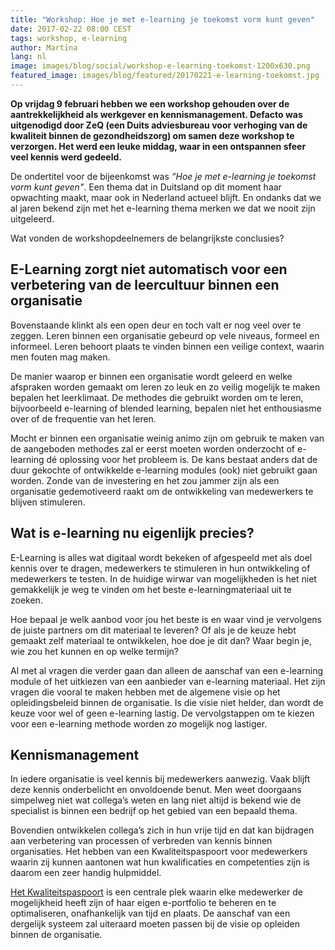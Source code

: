 ```yaml
---
title: "Workshop: Hoe je met e-learning je toekomst vorm kunt geven"
date: 2017-02-22 08:00 CEST
tags: workshop, e-learning
author: Martina
lang: nl
image: images/blog/social/workshop-e-learning-toekomst-1200x630.png
featured_image: images/blog/featured/20170221-e-learning-toekomst.jpg
---
```


__Op vrijdag 9 februari hebben we een workshop gehouden over de aantrekkelijkheid als werkgever en kennismanagement. Defacto was uitgenodigd door ZeQ (een Duits adviesbureau voor verhoging van de kwaliteit binnen de gezondheidszorg) om samen deze workshop te verzorgen. Het werd een leuke middag, waar in een ontspannen sfeer veel kennis werd gedeeld.__

De ondertitel voor de bijeenkomst was _“Hoe je met e-learning je toekomst vorm kunt geven"_. Een thema dat in Duitsland op dit moment haar opwachting maakt, maar ook in Nederland actueel blijft. En ondanks dat we al jaren bekend zijn met het e-learning thema merken we dat we nooit zijn uitgeleerd.

Wat vonden de workshopdeelnemers de belangrijkste conclusies?

## E-Learning zorgt niet automatisch voor een verbetering van de leercultuur binnen een organisatie

Bovenstaande klinkt als een open deur en toch valt er nog veel over te zeggen. Leren binnen een organisatie gebeurd op vele niveaus, formeel en informeel. Leren behoort plaats te vinden binnen een veilige context, waarin men fouten mag maken.

De manier waarop er binnen een organisatie wordt geleerd en welke afspraken worden gemaakt om leren zo leuk en zo veilig mogelijk te maken bepalen het leerklimaat. De methodes die gebruikt worden om te leren, bijvoorbeeld e-learning of blended learning, bepalen niet het enthousiasme over of de frequentie van het leren.

Mocht er binnen een organisatie weinig animo zijn om gebruik te maken van de aangeboden methodes zal er eerst moeten worden onderzocht of e-learning dé oplossing voor het probleem is. De kans bestaat anders dat de duur gekochte of ontwikkelde e-learning modules (ook) niet gebruikt gaan worden. Zonde van de investering en het zou jammer zijn als een organisatie gedemotiveerd raakt om de ontwikkeling van medewerkers te blijven stimuleren.

## Wat is e-learning nu eigenlijk precies?

E-Learning is alles wat digitaal wordt bekeken of afgespeeld met als doel kennis over te dragen, medewerkers te stimuleren in hun ontwikkeling of medewerkers te testen. In de huidige wirwar van mogelijkheden is het niet gemakkelijk je weg te vinden om het beste e-learningmateriaal uit te zoeken.

Hoe bepaal je welk aanbod voor jou het beste is en waar vind je vervolgens de juiste partners om dit materiaal te leveren? Of als je de keuze hebt gemaakt zelf materiaal te ontwikkelen, hoe doe je dit dan? Waar begin je, wie zou het kunnen en op welke termijn?

Al met al vragen die verder gaan dan alleen de aanschaf van een e-learning module of het uitkiezen van een aanbieder van e-learning materiaal. Het zijn vragen die vooral te maken hebben met de algemene visie op het opleidingsbeleid binnen de organisatie. Is die visie niet helder, dan wordt de keuze voor wel of geen e-learning lastig. De vervolgstappen om te kiezen voor een e-learning methode worden zo mogelijk nog lastiger.

## Kennismanagement

In iedere organisatie is veel kennis bij medewerkers aanwezig. Vaak blijft deze kennis onderbelicht en onvoldoende benut. Men weet doorgaans simpelweg niet wat collega’s weten en lang niet altijd is bekend wie de specialist is binnen een bedrijf op het gebied van een bepaald thema.

Bovendien ontwikkelen collega’s zich in hun vrije tijd en dat kan bijdragen aan verbetering van processen of verbreden van kennis binnen organisaties. Het hebben van een Kwaliteitspaspoort voor medewerkers waarin zij kunnen aantonen wat hun kwalificaties en competenties zijn is daarom een zeer handig hulpmiddel.

[Het Kwaliteitspaspoort](/capp-compliance/) is een centrale plek waarin elke medewerker de mogelijkheid heeft zijn of haar eigen e-portfolio te beheren en te optimaliseren, onafhankelijk van tijd en plaats. De aanschaf van een dergelijk systeem zal uiteraard moeten passen bij de visie op opleiden binnen de organisatie.
